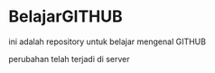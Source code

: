 # BelajarGITHUB

ini adalah repository untuk belajar mengenal GITHUB

perubahan telah terjadi di server

